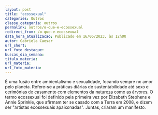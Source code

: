 ```yaml
---
layout: post
title: "ecossexual"
categories: Outros
classe_categoria: outros
permalink: outros/o-que-e-ecossexual
redirect_from: /o-que-e-ecossexual
data_hora_atualizacao: Publicado em 16/06/2023, às 12h00
autor: Gabriela Caesar
url_short: 
url_foto_destaque: 
buscas_dia_semana: 
titulo_materia: 
url_materia: 
url_foto_materia: 
---
```

É uma fusão entre ambientalismo e sexualidade, focando sempre no amor pelo planeta. Refere-se a práticas diárias de sustentabilidade até sexo e cerimônias de casamento com elementos da natureza como as árvores. O termo ecossexual foi definido pela primeira vez por Elizabeth Stephens e Annie Sprinkle, que afirmam ter se casado com a Terra em 2008, e dizem ser "artistas ecossexuais apaixonadas". Juntas, criaram um manifesto.

